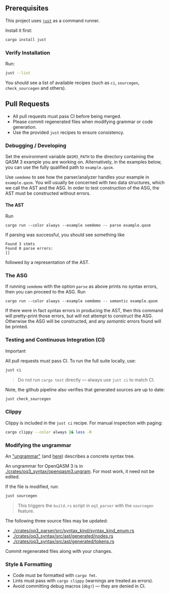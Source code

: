 ## Prerequisites

This project uses [`just`](https://github.com/casey/just) as a command runner.  

Install it first:

```sh
cargo install just
```

### Verify Installation

Run:

```sh
just --list
```

You should see a list of available recipes (such as `ci`, `sourcegen`, `check_sourcegen` and others).  


## Pull Requests

- All pull requests must pass CI before being merged.  
- Please commit regenerated files when modifying grammar or code generation.  
- Use the provided `just` recipes to ensure consistency.

### Debugging / Developing

Set the environment variable `QASM3_PATH` to the directory containing the QASM 3 example you are working on.
Alternatively, in the examples below, you can use the fully qualified path to `example.qasm`.

Use `semdemo` to see how the parser/analyzer handles your example in `example.qasm`.
You will usually be concerned with two data structures, which we call the AST and the ASG.
In order to test construction of the ASG, the AST must be constructed without errors.

#### The AST

Run
```shell
cargo run --color always --example semdemo -- parse example.qasm
```
If parsing was successful, you should see something like
```
Found 3 stmts
Found 0 parse errors:
[]
```
followed by a representation of the AST.

### The ASG
If running `semdemo` with the option `parse` as above prints no syntax errors, then
you can proceed to the ASG. Run
```shell
cargo run --color always --example semdemo -- semantic example.qasm
```
If there were in fact syntax errors in producing the AST, then this command will
pretty-print those errors, but will not attempt to construct the ASG.
Otherwise the ASG will be constructed, and any *semantic* errors found will be
printed.

### Testing and Continuous Integration (CI)

> [!IMPORTANT]
All pull requests must pass CI. To run the full suite locally, use:

```sh
just ci
```

> Do not run `cargo test` directly — always use `just ci` to match CI.

Note, the github pipeline also verifies that generated sources are up to date:

```sh
just check_sourcegen
```

### Clippy

Clippy is included in the `just ci` recipe. For manual inspection with paging:

```sh
cargo clippy --color always |& less -R
```

### Modifying the ungrammar

An ["ungrammar"](https://docs.rs/ungrammar/latest/ungrammar/) (and [here](https://github.com/rust-analyzer/ungrammar)) describes a concrete syntax tree.

An ungrammar for OpenQASM 3 is
in [./crates/oq3_syntax/openqasm3.ungram](./crates/oq3_syntax/openqasm3.ungram).
For most work, it need not be edited.

If the file is modified, run:

```sh
just sourcegen
```

> This triggers the `build.rs` script in `oq3_parser` with the `sourcegen` feature.

The following three source files may be updated:
* [./crates/oq3_parser/src/syntax_kind/syntax_kind_enum.rs](./crates/oq3_parser/src/syntax_kind/syntax_kind_enum.rs)
* [./crates/oq3_syntax/src/ast/generated/nodes.rs](./crates/oq3_syntax/src/ast/generated/nodes.rs)
* [./crates/oq3_syntax/src/ast/generated/tokens.rs](./crates/oq3_syntax/src/ast/generated/tokens.rs)

Commit regenerated files along with your changes.

### Style & Formatting

- Code must be formatted with `cargo fmt`.  
- Lints must pass with `cargo clippy` (warnings are treated as errors).  
- Avoid committing debug macros (`dbg!`) — they are denied in CI.  